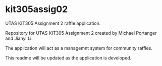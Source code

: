 # kit305assig02
UTAS KIT305 Assignment 2 raffle application.

Repository for UTAS KIT305 Assignment 2 created by Michael Portanger and Jianyi Li.

The application will act as a managemnt system for community raffles.

This readme will be updated as the application is developed.

